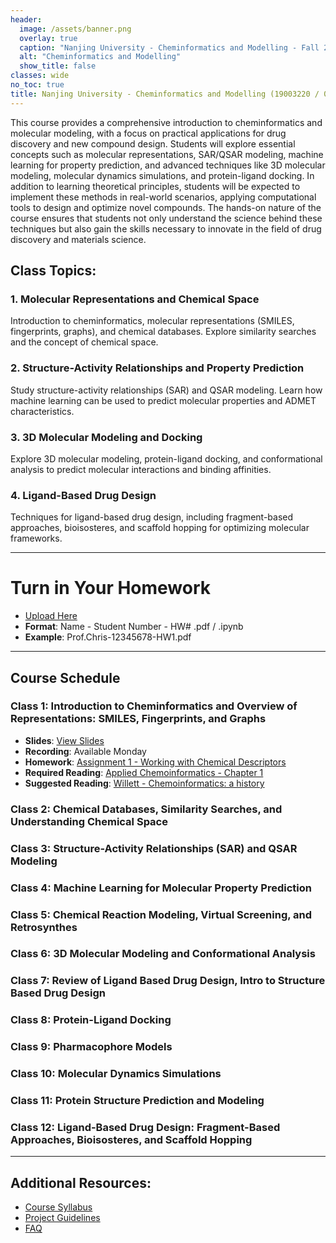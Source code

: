 ```yaml
---
header:
  image: /assets/banner.png
  overlay: true
  caption: "Nanjing University - Cheminformatics and Modelling - Fall 2024"
  alt: "Cheminformatics and Modelling"
  show_title: false
classes: wide
no_toc: true 
title: Nanjing University - Cheminformatics and Modelling (19003220 / 083100D01) - Fall 2025
---
```



This course provides a comprehensive introduction to cheminformatics and molecular modeling, with a focus on practical applications for drug discovery and new compound design. Students will explore essential concepts such as molecular representations, SAR/QSAR modeling, machine learning for property prediction, and advanced techniques like 3D molecular modeling, molecular dynamics simulations, and protein-ligand docking. In addition to learning theoretical principles, students will be expected to implement these methods in real-world scenarios, applying computational tools to design and optimize novel compounds. The hands-on nature of the course ensures that students not only understand the science behind these techniques but also gain the skills necessary to innovate in the field of drug discovery and materials science.

## Class Topics:

### 1. Molecular Representations and Chemical Space
  Introduction to cheminformatics, molecular representations (SMILES, fingerprints, graphs), and chemical databases. Explore similarity searches and the concept of chemical space.

### 2. Structure-Activity Relationships and Property Prediction
  Study structure-activity relationships (SAR) and QSAR modeling. Learn how machine learning can be used to predict molecular properties and ADMET characteristics.

### 3. 3D Molecular Modeling and Docking
  Explore 3D molecular modeling, protein-ligand docking, and conformational analysis to predict molecular interactions and binding affinities.

### 4. Ligand-Based Drug Design
  Techniques for ligand-based drug design, including fragment-based approaches, bioisosteres, and scaffold hopping for optimizing molecular frameworks.

---

# Turn in Your Homework
- [Upload Here](https://box.nju.edu.cn/u/d/c6ece9167735400887ac/)
- **Format**: Name - Student Number - HW# .pdf / .ipynb
- **Example**: Prof.Chris-12345678-HW1.pdf 


---
## Course Schedule

### Class 1: Introduction to Cheminformatics and Overview of Representations: SMILES, Fingerprints, and Graphs 
- **Slides**: [View Slides](https://box.nju.edu.cn/f/0786b512b8ff4a1c9536/)
- **Recording**: Available Monday <!--[Download Recording](https://box.nju.edu.cn/f/4f3239abe9d54fcb9308/)-->
- **Homework**: [Assignment 1 - Working with Chemical Descriptors](https://www.kaggle.com/code/chrisbutch/nju-cheminformatics-and-modelling-class-1)
- **Required Reading**: [Applied Chemoinformatics - Chapter 1](https://box.nju.edu.cn/f/cd371af3992a4c22b503/)
- **Suggested Reading**: [Willett - Chemoinformatics: a history](https://box.nju.edu.cn/f/cd371af3992a4c22b503/)


### Class 2: Chemical Databases, Similarity Searches, and Understanding Chemical Space 
<!--[
- **Slides**: [View Slides](https://box.nju.edu.cn/f/1f45b5d8852e42e98430/)
- **Recording**: [Watch Recording](https://box.nju.edu.cn/f/6740c5678e4e4d80af3e/)
- **Homework**: None - [Example Similarity and Embedding Code](https://www.kaggle.com/code/chrisbutch/nju-cheminformatics-and-modelling-class-2)
- **Suggested Reading**:  [Pat Walters -  We need better Benchmarks](https://box.nju.edu.cn/f/69e086e58a5b4cefa5ab/)
-->

### Class 3: Structure-Activity Relationships (SAR) and QSAR Modeling  
<!--[
- **Slides**: [View Slides](https://box.nju.edu.cn/f/b13c47addef64e8ca5a6/)
- **Recording**: [Watch Recording](https://box.nju.edu.cn/f/47c6e093798d499faebf/)
- **Homework**: [Assignment 2 - Building and Regularizing a Model of Solubility](https://www.kaggle.com/code/chrisbutch/nju-cheminformatics-and-modelling-class-3)
- **Suggested Reading**: [QSAR - A Practical Approach - Chapter 7](https://box.nju.edu.cn/f/e41a09f30d5140a9889b/)
-->

### Class 4: Machine Learning for Molecular Property Prediction
<!--[
- **Slides**: [View Slides](https://box.nju.edu.cn/f/e0064e441e554d9eae0e/)
- **Recording**: [Watch Recording](https://box.nju.edu.cn/f/e0064e441e554d9eae0e/)
- **Homework**: [Assignment 3 - Building a Machine Learned IC50 Model](https://www.kaggle.com/code/chrisbutch/nju-cheminformatics-and-modelling-class-4/)
- **Suggested Readings**: 
  - [Tayyebi, Arash, et al. "Prediction of organic compound aqueous solubility using machine learning..." Journal of Cheminformatics](https://box.nju.edu.cn/f/33d35c3bd35d4db9803d/)
  - [Tian, Yujia, et al. "Prediction of bioactivities of microsomal prostaglandin E2 synthase inhibitors..." Chemical Biology & Drug Design](https://box.nju.edu.cn/f/3cb63b9b92c5491c9236/)
  - [Kato, Rintaro, et al. "Development and validation of PAMPA-BBB QSAR model..." Frontiers in Pharmacology](https://box.nju.edu.cn/f/e0064e441e554d9eae0e/)
-->

### Class 5: Chemical Reaction Modeling, Virtual Screening, and Retrosynthes
<!--[
- **Slides**: [View Slides](https://box.nju.edu.cn/f/c4b1dfd911ff4985a695/)
- **Recording**: [Watch Recording](https://box.nju.edu.cn/f/03d27a1eeb044368b7e8/)
- **Homework**: [Assignment 4](https://www.kaggle.com/code/chrisbutch/nju-cheminformatics-and-modelling-class-5/)
- **Suggested Readings**: 
  - [Sadybekov, A.V., Katritch, V. Computational approaches streamlining drug discovery. Nature](https://box.nju.edu.cn/f/60f61d46eb7d43538837/)
  
-->

### Class 6: 3D Molecular Modeling and Conformational Analysis
<!--[
- **Slides**: [View Slides](https://box.nju.edu.cn/f/b0c34ab1f91a4032b5a3/](#))
- **Recording**: [Watch Recording](https://box.nju.edu.cn/f/507f13455ae344be87d3/)
- **Homework**: [Assignment 5 - Generating and Comparing Conformers](https://www.kaggle.com/code/chrisbutch/nju-cheminformatics-and-modelling-class-56)
- **Suggested Readings**: 
  - [McNutt et al.,  Conformer Generation for Structure-Based Drug Design: How Many and How Good?. JCIM 2023](https://box.nju.edu.cn/f/60f61d46eb7d43538837/)
-->

### Class 7:  Review of Ligand Based Drug Design, Intro to Structure Based Drug Design 
<!--[
- **Video**: [Fundamentals of Ligand Based Drug Design by OpenEye](https://box.nju.edu.cn/f/c5ede4afffd442909f82/)
- **Exercise**: [Running your First Docking Analysis with Chimera and AutoDock Vina](https://box.nju.edu.cn/f/ae5f08d1427440f3ad19/)
- **Readings**: [A practical guide to large-scale docking](https://box.nju.edu.cn/f/2087d28086c3469795da/)
-->

### Class 8: Protein-Ligand Docking  
<!-- 
- **Slides**: [View Slides](#)
- **Recording**: [Watch Recording](#)
- **Homework**: [Assignment 2](#)
- **Readings**: [Required Reading](#)
-->

### Class 9: Pharmacophore Models  
<!-- 
- **Slides**: [View Slides](#)
- **Recording**: [Watch Recording](#)
- **Homework**: [Assignment 2](#)
- **Readings**: [Required Reading](#)
-->

### Class 10: Molecular Dynamics Simulations  
<!-- 
- **Slides**: [View Slides](#)
- **Recording**: [Watch Recording](#)
- **Homework**: [Assignment 2](#)
- **Readings**: [Required Reading](#)
-->

### Class 11: Protein Structure Prediction and Modeling 
<!-- 
- **Slides**: [View Slides](#)
- **Recording**: [Watch Recording](#)
- **Homework**: [Assignment 2](#)
- **Readings**: [Required Reading](#)
-->

### Class 12: Ligand-Based Drug Design: Fragment-Based Approaches, Bioisosteres, and Scaffold Hopping 
<!-- 
- **Slides**: [View Slides](#)
- **Recording**: [Watch Recording](#)
- **Homework**: [Assignment 2](#)
- **Readings**: [Required Reading](#)
-->

<!--### Class 13: Quantum Chemical Methods and Density Functional Theory (DFT) 
 
- **Slides**: [View Slides](#)
- **Recording**: [Watch Recording](#)
- **Homework**: [Assignment 2](#)
- **Readings**: [Required Reading](#)
-->


---

 
## Additional Resources:
- [Course Syllabus](https://box.nju.edu.cn/f/f136a0eaa23d45a79c10/)
- [Project Guidelines](https://box.nju.edu.cn/f/141c396eb52a4a19b10e/)
- [FAQ](https://chrisbutch.github.io/NJU-Cheminformatics-and-Modelling-2025/faq)
